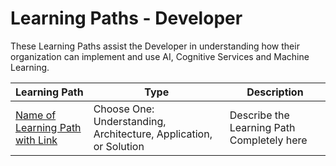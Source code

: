 # Learning Paths - Developer

These Learning Paths assist the Developer in understanding how their organization can implement and use AI, Cognitive Services and Machine Learning.

| Learning Path | Type | Description
| --- |  --- | ---
| [Name of Learning Path with Link]() | Choose One: Understanding, Architecture, Application, or Solution | Describe the Learning Path Completely here
